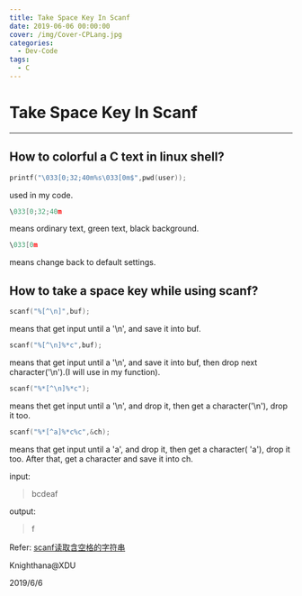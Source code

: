 ```yaml
---
title: Take Space Key In Scanf
date: 2019-06-06 00:00:00
cover: /img/Cover-CPLang.jpg
categories:
  - Dev-Code
tags:
  - C
---
```


# Take Space Key In Scanf

---------------

## How to colorful a C text in linux shell?

```c
printf("\033[0;32;40m%s\033[0m$",pwd(user));
```
used in my code.

```c
\033[0;32;40m
```
means ordinary text, green text, black background.

```c
\033[0m
```
means change back to default settings.

## How to take a space key while using scanf?

```c
scanf("%[^\n]",buf);
```
means that get input until a '\n', and save it into buf.

```c
scanf("%[^\n]%*c",buf);
```
means that get input until a '\n', and save it into buf, then drop next character('\n').(I will use in my function).

```c
scanf("%*[^\n]%*c");
```
means thet get input until a '\n', and drop it, then get a character('\n'), drop it too.

```c
scanf("%*[^a]%*c%c",&ch);
```
means that get input until a  'a', and drop it, then get a character( 'a'), drop it too. After that, get a character and save it into ch.

input:

  > bcdeaf

output:

  > f

Refer: [scanf读取含空格的字符串](https://blog.csdn.net/chuhe163/article/details/81048751)

Knighthana@XDU

2019/6/6
